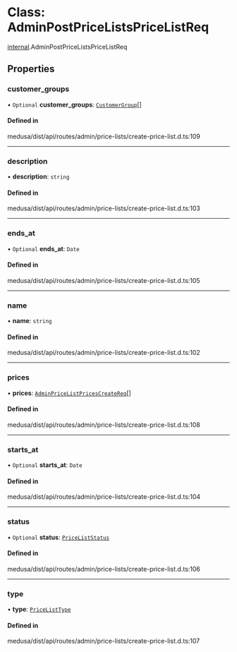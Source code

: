 # Class: AdminPostPriceListsPriceListReq

[internal](../modules/internal-13.md).AdminPostPriceListsPriceListReq

## Properties

### customer\_groups

• `Optional` **customer\_groups**: [`CustomerGroup`](internal-13.CustomerGroup.md)[]

#### Defined in

medusa/dist/api/routes/admin/price-lists/create-price-list.d.ts:109

___

### description

• **description**: `string`

#### Defined in

medusa/dist/api/routes/admin/price-lists/create-price-list.d.ts:103

___

### ends\_at

• `Optional` **ends\_at**: `Date`

#### Defined in

medusa/dist/api/routes/admin/price-lists/create-price-list.d.ts:105

___

### name

• **name**: `string`

#### Defined in

medusa/dist/api/routes/admin/price-lists/create-price-list.d.ts:102

___

### prices

• **prices**: [`AdminPriceListPricesCreateReq`](internal-13.AdminPriceListPricesCreateReq.md)[]

#### Defined in

medusa/dist/api/routes/admin/price-lists/create-price-list.d.ts:108

___

### starts\_at

• `Optional` **starts\_at**: `Date`

#### Defined in

medusa/dist/api/routes/admin/price-lists/create-price-list.d.ts:104

___

### status

• `Optional` **status**: [`PriceListStatus`](../enums/internal.PriceListStatus.md)

#### Defined in

medusa/dist/api/routes/admin/price-lists/create-price-list.d.ts:106

___

### type

• **type**: [`PriceListType`](../enums/internal.PriceListType.md)

#### Defined in

medusa/dist/api/routes/admin/price-lists/create-price-list.d.ts:107
